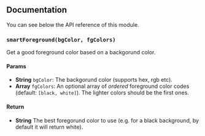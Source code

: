## Documentation

You can see below the API reference of this module.

### `smartForeground(bgColor, fgColors)`
Get a good foreground color based on a backgorund color.

#### Params
- **String** `bgColor`: The backgorund color (supports hex, rgb etc).
- **Array** `fgColors`: An optional array of *ordered* foreground color codes (default: `[black, white]`). The lighter colors should be the first ones.

#### Return
- **String** The best foregorund color to use (e.g. for a black background, by default it will return white).

